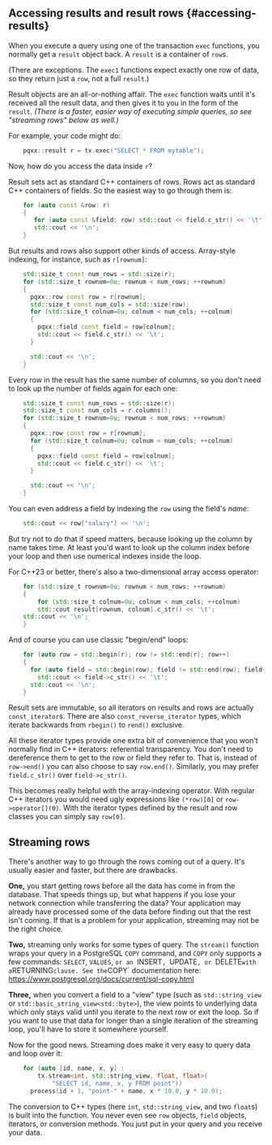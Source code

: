 Accessing results and result rows {#accessing-results}
---------------------------------

When you execute a query using one of the transaction `exec` functions, you
normally get a `result` object back. A `result` is a container of `row`s.

(There are exceptions. The `exec1` functions expect exactly one row of data,
so they return just a `row`, not a full `result`.)

Result objects are an all-or-nothing affair. The `exec` function waits until
it's received all the result data, and then gives it to you in the form of the
`result`.  _(There is a faster, easier way of executing simple queries, so see
"streaming rows" below as well.)_

For example, your code might do:

```cxx
    pqxx::result r = tx.exec("SELECT * FROM mytable");
```

Now, how do you access the data inside `r`?

Result sets act as standard C++ containers of rows. Rows act as standard
C++ containers of fields. So the easiest way to go through them is:

```cxx
    for (auto const &row: r)
    {
       for (auto const &field: row) std::cout << field.c_str() << '\t';
       std::cout << '\n';
    }
```

But results and rows also support other kinds of access. Array-style
indexing, for instance, such as `r[rownum]`:

```cxx
    std::size_t const num_rows = std::size(r);
    for (std::size_t rownum=0u; rownum < num_rows; ++rownum)
    {
      pqxx::row const row = r[rownum];
      std::size_t const num_cols = std::size(row);
      for (std::size_t colnum=0u; colnum < num_cols; ++colnum)
      {
        pqxx::field const field = row[colnum];
        std::cout << field.c_str() << '\t';
      }

      std::cout << '\n';
    }
```

Every row in the result has the same number of columns, so you don't need to
look up the number of fields again for each one:

```cxx
    std::size_t const num_rows = std::size(r);
    std::size_t const num_cols = r.columns();
    for (std::size_t rownum=0u; rownum < num_rows; ++rownum)
    {
      pqxx::row const row = r[rownum];
      for (std::size_t colnum=0u; colnum < num_cols; ++colnum)
      {
        pqxx::field const field = row[colnum];
        std::cout << field.c_str() << '\t';
      }

      std::cout << '\n';
    }
```

You can even address a field by indexing the `row` using the field's _name:_

```cxx
    std::cout << row["salary"] << '\n';
```

But try not to do that if speed matters, because looking up the column by name
takes time. At least you'd want to look up the column index before your loop
and then use numerical indexes inside the loop.

For C++23 or better, there's also a two-dimensional array access operator:

```cxx
    for (std::size_t rownum=0u; rownum < num_rows; ++rownum)
    {
        for (std::size_t colnum=0u; colnum < num_cols; ++colnum)
	    std::cout result[rownum, colnum].c_str() << '\t';
	std::cout << '\n';
    }
```

And of course you can use classic "begin/end" loops:

```cxx
    for (auto row = std::begin(r); row != std::end(r); row++)
    {
      for (auto field = std::begin(row); field != std::end(row); field++)
        std::cout << field->c_str() << '\t';
      std::cout << '\n';
    }
```

Result sets are immutable, so all iterators on results and rows are actually
`const_iterator`s. There are also `const_reverse_iterator` types, which
iterate backwards from `rbegin()` to `rend()` exclusive.

All these iterator types provide one extra bit of convenience that you won't
normally find in C++ iterators: referential transparency. You don't need to
dereference them to get to the row or field they refer to. That is, instead
of `row->end()` you can also choose to say `row.end()`. Similarly, you
may prefer `field.c_str()` over `field->c_str()`.

This becomes really helpful with the array-indexing operator. With regular
C++ iterators you would need ugly expressions like `(*row)[0]` or
`row->operator[](0)`. With the iterator types defined by the result and
row classes you can simply say `row[0]`.


Streaming rows
--------------

There's another way to go through the rows coming out of a query. It's
usually easier and faster, but there are drawbacks.

**One,** you start getting rows before all the data has come in from the
database. That speeds things up, but what happens if you lose your network
connection while transferring the data? Your application may already have
processed some of the data before finding out that the rest isn't coming. If
that is a problem for your application, streaming may not be the right choice.

**Two,** streaming only works for some types of query. The `stream()` function
wraps your query in a PostgreSQL `COPY` command, and `COPY` only supports a few
commands: `SELECT`, `VALUES`, `or an `INSERT`, `UPDATE`, or `DELETE` with a
`RETURNING` clause. See the `COPY` documentation here:
https://www.postgresql.org/docs/current/sql-copy.html

**Three,** when you convert a field to a "view" type (such as
`std::string_view` or `std::basic_string_view<std::byte>`), the view points to
underlying data which only stays valid until you iterate to the next row or
exit the loop. So if you want to use that data for longer than a single
iteration of the streaming loop, you'll have to store it somewhere yourself.

Now for the good news. Streaming does make it very easy to query data and loop
over it:

```cxx
    for (auto [id, name, x, y] :
        tx.stream<int, std::string_view, float, float>(
            "SELECT id, name, x, y FROM point"))
      process(id + 1, "point-" + name, x * 10.0, y * 10.0);
```

The conversion to C++ types (here `int`, `std::string_view`, and two `float`s)
is built into the function. You never even see `row` objects, `field` objects,
iterators, or conversion methods. You just put in your query and you receive
your data.
